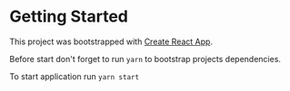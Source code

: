 # Getting Started 

This project was bootstrapped with [Create React App](https://github.com/facebook/create-react-app).

Before start don't forget to run `yarn` to bootstrap projects dependencies.

To start application run `yarn start`
